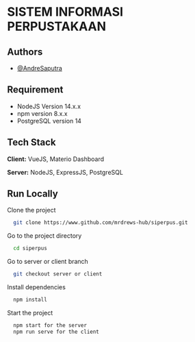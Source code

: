 
# SISTEM INFORMASI PERPUSTAKAAN



## Authors

- [@AndreSaputra](https://www.github.com/mrdrews-hub)


## Requirement
- NodeJS Version 14.x.x
- npm version 8.x.x
- PostgreSQL version 14

## Tech Stack

**Client:** VueJS, Materio Dashboard

**Server:** NodeJS, ExpressJS, PostgreSQL


## Run Locally

Clone the project

```bash
  git clone https://www.github.com/mrdrews-hub/siperpus.git
```

Go to the project directory

```bash
  cd siperpus
```

Go to server or client branch

```bash
  git checkout server or client
```

Install dependencies

```bash
  npm install
```

Start the project

```bash
  npm start for the server
  npm run serve for the client
    
